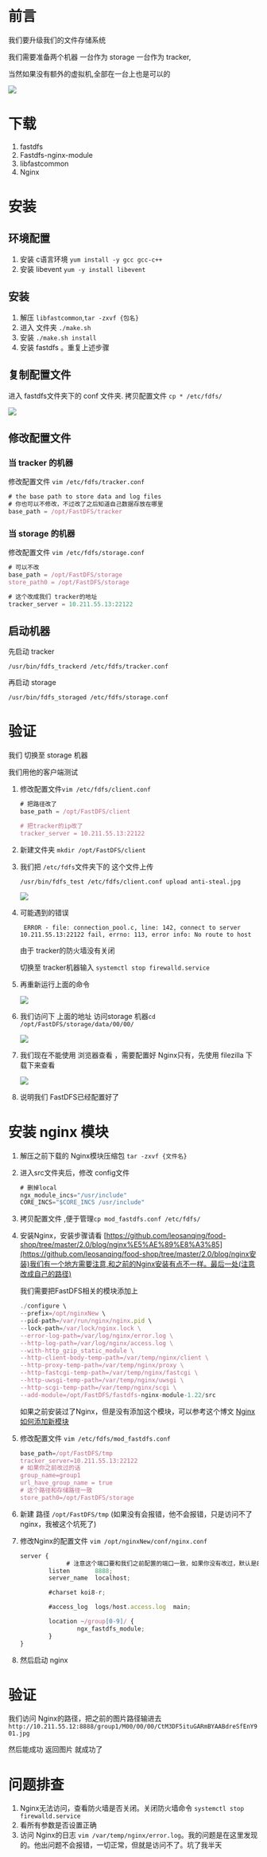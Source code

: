 # 前言

我们要升级我们的文件存储系统



我们需要准备两个机器 一台作为 storage 一台作为 tracker,

当然如果没有额外的虚拟机,全部在一台上也是可以的

![](img/Xnip2020-03-07_09-44-57.jpg)

# 下载

1. fastdfs
2. Fastdfs-nginx-module
3. libfastcommon
4. Nginx

# 安装

## 环境配置

1. 安装 c语言环境 `yum install -y gcc gcc-c++`
2. 安装 libevent `yum -y install libevent`

## 安装

1. 解压 `libfastcommon`,`tar -zxvf {包名}` 
2. 进入 文件夹  `./make.sh`
3. 安装 `./make.sh install`
4. 安装 fastdfs 。重复上述步骤

## 复制配置文件

进入 fastdfs文件夹下的 conf 文件夹. 拷贝配置文件 `cp * /etc/fdfs/`

![](img/Xnip2020-03-06_10-57-27.jpg)

## 修改配置文件

### 当 tracker 的机器

修改配置文件  `vim /etc/fdfs/tracker.conf`

```javascript
# the base path to store data and log files
# 你也可以不修改，不过改了之后知道自己数据存放在哪里
base_path = /opt/FastDFS/tracker
```

### 当 storage 的机器

修改配置文件 `vim /etc/fdfs/storage.conf`

```javascript
# 可以不改
base_path = /opt/FastDFS/storage
store_path0 = /opt/FastDFS/storage

# 这个改成我们 tracker的地址
tracker_server = 10.211.55.13:22122
```

## 启动机器

先启动 tracker

`/usr/bin/fdfs_trackerd /etc/fdfs/tracker.conf`

再启动 storage

`/usr/bin/fdfs_storaged /etc/fdfs/storage.conf`



# 验证

我们 切换至 storage 机器

我们用他的客户端测试

1. 修改配置文件`vim /etc/fdfs/client.conf`

   ```javascript
   # 把路径改了 
   base_path = /opt/FastDFS/client
   
   # 把tracker的ip改了
   tracker_server = 10.211.55.13:22122 
   ```

2. 新建文件夹  `mkdir /opt/FastDFS/client`

3. 我们把 `/etc/fdfs`文件夹下的 这个文件上传

   `/usr/bin/fdfs_test /etc/fdfs/client.conf upload anti-steal.jpg`

   ![](img/Xnip2020-03-07_09-18-21.jpg)

4. 可能遇到的错误

   ` ERROR - file: connection_pool.c, line: 142, connect to server 10.211.55.13:22122 fail, errno: 113, error info: No route to host`

   由于 tracker的防火墙没有关闭 

   切换至 tracker机器输入 `systemctl stop firewalld.service`

5. 再重新运行上面的命令

   ![](img/Xnip2020-03-07_09-33-13.jpg)

6. 我们访问下 上面的地址 访问storage 机器`cd /opt/FastDFS/storage/data/00/00/`

   ![](img/Xnip2020-03-07_09-38-06.jpg)

7. 我们现在不能使用 浏览器查看 ，需要配置好 Nginx只有，先使用  filezilla 下载下来查看 

   ![](img/Xnip2020-03-07_09-38-17.jpg)

8. 说明我们 FastDFS已经配置好了



# 安装 nginx 模块



1. 解压之前下载的 Nginx模块压缩包 `tar -zxvf {文件名}`

2. 进入src文件夹后，修改 config文件  

   ```javascript
   # 删掉local 
   ngx_module_incs="/usr/include"
   CORE_INCS="$CORE_INCS /usr/include"
   ```

3. 拷贝配置文件 ,便于管理`cp mod_fastdfs.conf /etc/fdfs/`

4. 安装Nginx，安装步骤请看 [https://github.com/leosanqing/food-shop/tree/master/2.0/blog/nginx%E5%AE%89%E8%A3%85](https://github.com/leosanqing/food-shop/tree/master/2.0/blog/nginx安装)我们有一个地方需要注意,和之前的Nginx安装有点不一样。最后一处(注意改成自己的路径)

   我们需要把FastDFS相关的模块添加上

   ```javascript
   ./configure \
   --prefix=/opt/nginxNew \
   --pid-path=/var/run/nginx/nginx.pid \
   --lock-path=/var/lock/nginx.lock \
   --error-log-path=/var/log/nginx/error.log \
   --http-log-path=/var/log/nginx/access.log \
   --with-http_gzip_static_module \
   --http-client-body-temp-path=/var/temp/nginx/client \
   --http-proxy-temp-path=/var/temp/nginx/proxy \
   --http-fastcgi-temp-path=/var/temp/nginx/fastcgi \
   --http-uwsgi-temp-path=/var/temp/nginx/uwsgi \
   --http-scgi-temp-path=/var/temp/nginx/scgi \
   --add-module=/opt/FastDFS/fastdfs-nginx-module-1.22/src
   ```

   如果之前安装过了Nginx，但是没有添加这个模块，可以参考这个博文 [Nginx如何添加新模块](https://blog.csdn.net/weixin_42313749/article/details/100167154?depth_1-utm_source=distribute.pc_relevant.none-task&utm_source=distribute.pc_relevant.none-task)

5. 修改配置文件  `vim /etc/fdfs/mod_fastdfs.conf`

   ```javascript
   base_path=/opt/FastDFS/tmp
   tracker_server=10.211.55.13:22122
   # 如果你之前改过的话
   group_name=group1
   url_have_group_name = true
   # 这个路径和存储路径一致
   store_path0=/opt/FastDFS/storage
   ```

   

6. 新建 路径 `/opt/FastDFS/tmp` (如果没有会报错，他不会报错，只是访问不了nginx，我被这个坑死了)

7. 修改Nginx的配置文件 `vim /opt/nginxNew/conf/nginx.conf`

   ```javascript
   server {
     			# 注意这个端口要和我们之前配置的端口一致，如果你没有改过，默认是8888
           listen       8888;
           server_name  localhost;
   
           #charset koi8-r;
   
           #access_log  logs/host.access.log  main;
   
           location ~/group[0-9]/ {
                   ngx_fastdfs_module;
           }
   }
   ```

   

8. 然后启动 nginx

# 验证

我们访问 Nginx的路径，把之前的图片路径输进去 `http://10.211.55.12:8888/group1/M00/00/00/CtM3DF5ituGARmBYAABdreSfEnY901.jpg`

然后能成功 返回图片 就成功了



# 问题排查

1. Nginx无法访问，查看防火墙是否关闭。关闭防火墙命令 `systemctl stop firewalld.service`
2. 看所有参数是否设置正确
3. 访问 Nginx的日志  `vim /var/temp/nginx/error.log`。我的问题是在这里发现的。他出问题不会报错，一切正常，但就是访问不了。坑了我半天